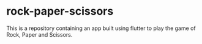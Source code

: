 # rock-paper-scissors
This is a repository containing an app built using flutter to play the game of Rock, Paper and Scissors.
